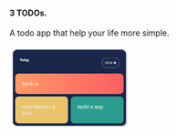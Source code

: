 #### 3 TODOs.

A todo app that help your life more simple.

<img src="./screenshot.png" style="zoom:35%"/>
